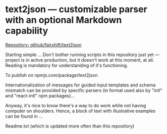 # text2json — customizable parser with an optional Markdown capability
[Repository: github/fairshift/text2json](https://github.com/fairshift/text2json)

Starting simple … Don't bother running scripts in this repository just yet — project is in active production, but it doesn't work at this moment, at all. Reading is mandatory for understanding of it's functioning.



To publish on npmjs.com/package/text2json



Internationalization of messages for guided input templates and schema mismatch can be provided by specific parsers (in format used also by "intl" and "react-intl" npm packages)...

Anyway, it's nice to know there's a way to do work while not having computer on shoulders. Hence, a block of text with illustrative examples can be found in …

Readme.txt (which is updated more often than this repository)